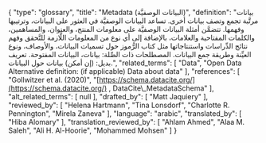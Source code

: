 {
    "type": "glossary",
    "title": "Metadata (البيانات الوصفيَّة)",
    "definition": "بيانات مرتَّبة تجمع وتصف بيانات أخرى.  تساعد البيانات الوصفيَّة في العثور على البيانات، وترتيبها وفهمها. تتضمَّن أمثلة البيانات الوصفيَّة على معلومات المنتج،  والعنوان، والمساهمين، والكلمات المفتاحية والعلامات، بالإضافة إلى أي نوع من المعلومات اللَّازمة للتَّحقق وفهم  نتائج الدِّراسات واستنتاجاتها مثل كتاب الرُّموز حول تسميات البيانات، والأوصاف، ونوع العيِّنة وطريقة جمع البيانات. المصطلحات ذات الصِّلة: بيانات، البيانات المفتوحة. تعريف بديل: (إن أمكن) بيانات حول البيانات.",
    "related_terms": [
        "Data",
        "Open Data Alternative definition: (if applicable) Data about data"
    ],
    "references": [
        "Gollwitzer et al. (2020)",
        "[https://schema.datacite.org/](https://schema.datacite.org/) , DataCite\\_MetadataSchema"
    ],
    "alt_related_terms": [
        null
    ],
    "drafted_by": [
        "Matt Jaquiery"
    ],
    "reviewed_by": [
        "Helena Hartmann",
        "Tina Lonsdorf",
        "Charlotte R. Pennington",
        "Mirela Zaneva"
    ],
    "language": "arabic",
    "translated_by": [
        "Hiba Alomary"
    ],
    "translation_reviewed_by": [
        "Ahlam Ahmed",
        "Alaa M. Saleh",
        "Ali H. Al-Hoorie",
        "Mohammed Mohsen"
    ]
}